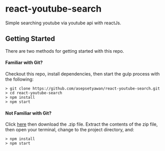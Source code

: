 # react-youtube-search

Simple searching youtube via youtube api with reactJs.

## Getting Started

There are two methods for getting started with this repo.

#### Familiar with Git?
Checkout this repo, install dependencies, then start the gulp process with the following:

```
> git clone https://github.com/asepsetyawan/react-youtube-search.git
> cd react-youtube-search
> npm install
> npm start
```

#### Not Familiar with Git?
Click [here](https://github.com/asepsetyawan/react-youtube-search/releases) then download the .zip file.  Extract the contents of the zip file, then open your terminal, change to the project directory, and:

```
> npm install
> npm start
```
